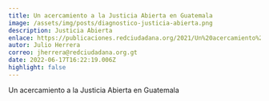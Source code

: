 ```yaml
---
title: Un acercamiento a la Justicia Abierta en Guatemala
image: /assets/img/posts/diagnostico-justicia-abierta.png
description: Justicia Abierta
enlace: https://publicaciones.redciudadana.org/2021/Un%20acercamiento%20a%20la%20Justicia%20Abierta%20en%20Guatemala%20Justicia%20Abierta%20-%20Red%20Ciudadana.pdf
autor: Julio Herrera
correo: jherrera@redciudadana.org.gt
date: 2022-06-17T16:22:19.006Z
highlight: false
---
```

Un acercamiento a la Justicia Abierta en Guatemala